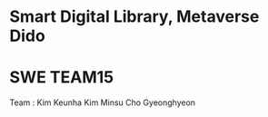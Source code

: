 # Smart Digital Library, Metaverse Dido
# SWE TEAM15
Team : Kim Keunha
       Kim Minsu
       Cho Gyeonghyeon
